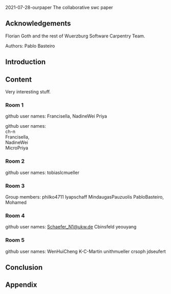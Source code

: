  2021-07-28-ourpaper
The collaborative swc paper

## Acknowledgements

Florian Goth and the rest of Wuerzburg Software Carpentry Team.

Authors: Pablo Basteiro 
<!Add your Plain name here!>


## Introduction

## Content
Very interesting stuff.

### Room 1
github user names: Francisella, NadineWei Priya

github user names:<br>
ch-n<br>
Francisella, <br>
NadineWei<br>
MicroPriya

### Room 2
github user names:
tobiaslcmueller

### Room 3
Group members: philko4711 lyapschaff MindaugasPauzuolis PabloBasteiro, Mohamed


### Room 4
github user names:
Schaefer_N1@ukw.de
Cbinsfeld
yeouyang

### Room 5
github user names: WenHuiCheng K-C-Martin unithmueller crsoph jdseufert

## Conclusion

## Appendix
